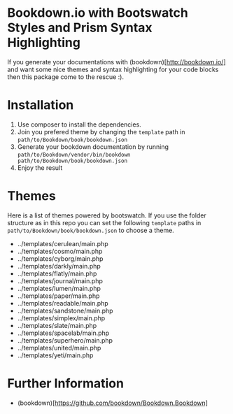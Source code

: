 # Bookdown.io with Bootswatch Styles and Prism Syntax Highlighting

If you generate your documentations with (bookdown)[http://bookdown.io/] and want some nice themes and syntax highlighting 
for your code blocks then this package come to the rescue :).

# Installation

1. Use composer to install the dependencies. 
2. Join you prefered theme by changing the ```template``` path in ```path/to/Bookdown/book/bookdown.json```
3. Generate your bookdown documentation by running ```path/to/Bookdown/vendor/bin/bookdown path/to/Bookdown/book/bookdown.json```
4. Enjoy the result

# Themes

Here is a list of themes powered by bootswatch. If you use the folder structure as in this repo you can set the following
```template``` paths in ```path/to/Bookdown/book/bookdown.json``` to choose a theme.

* ../templates/cerulean/main.php
* ../templates/cosmo/main.php
* ../templates/cyborg/main.php
* ../templates/darkly/main.php
* ../templates/flatly/main.php
* ../templates/journal/main.php
* ../templates/lumen/main.php
* ../templates/paper/main.php
* ../templates/readable/main.php
* ../templates/sandstone/main.php
* ../templates/simplex/main.php
* ../templates/slate/main.php
* ../templates/spacelab/main.php
* ../templates/superhero/main.php
* ../templates/united/main.php
* ../templates/yeti/main.php

# Further Information

* (bookdown)[https://github.com/bookdown/Bookdown.Bookdown]


